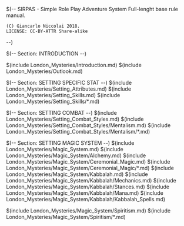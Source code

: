 $(--
	SIRPAS - Simple Role Play Adventure System
	Full-lenght base rule manual.

	(C) Giancarlo Niccolai 2018.
	LICENSE: CC-BY-ATTR Share-alike
--)

$(-- Section: INTRODUCTION --)

$(include London_Mysteries/Introduction.md)
$(include London_Mysteries/Outlook.md)

$(-- Section: SETTING SPECIFIC STAT --)
$(include London_Mysteries/Setting_Attributes.md)
$(include London_Mysteries/Setting_Skills.md)
$(include London_Mysteries/Setting_Skills/*.md)


$(-- Section: SETTING COMBAT --)
$(include London_Mysteries/Setting_Combat_Styles.md)
$(include London_Mysteries/Setting_Combat_Styles/Mentalism.md)
$(include London_Mysteries/Setting_Combat_Styles/Mentalism/*.md)


$(-- Section: SETTING MAGIC SYSTEM --)
$(include London_Mysteries/Magic_System.md)
$(include London_Mysteries/Magic_System/Alchemy.md)
$(include London_Mysteries/Magic_System/Ceremonial_Magic.md)
$(include London_Mysteries/Magic_System/Ceremonial_Magic/*.md)
$(include London_Mysteries/Magic_System/Kabbalah.md)
$(include London_Mysteries/Magic_System/Kabbalah/Mechanics.md)
$(include London_Mysteries/Magic_System/Kabbalah/Stances.md)
$(include London_Mysteries/Magic_System/Kabbalah/Mana.md)
$(include London_Mysteries/Magic_System/Kabbalah/Kabbalah_Spells.md)

$(include London_Mysteries/Magic_System/Spiritism.md)
$(include London_Mysteries/Magic_System/Spiritism/*.md)
